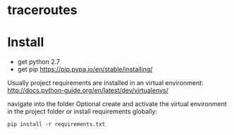 # traceroutes

# Install

- get python 2.7
- get pip https://pip.pypa.io/en/stable/installing/


Usually project requirements are installed in an virtual environment:
http://docs.python-guide.org/en/latest/dev/virtualenvs/

navigate into the folder
Optional create and activate the virtual environment in the project folder or install requirements globally:

`pip install -r requirements.txt`
